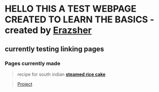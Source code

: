 # HELLO THIS A TEST WEBPAGE CREATED TO LEARN THE BASICS - created by **[Erazsher](https://github.com/Erazsher)**

## currently testing linking pages

### Pages currently made 

 > recipe for south indian **[steamed rice cake](https://erazsher.github.io/laans/steamricecake.html)**
 
> [Project](https://erazsher.github.io/laans/project.html)

